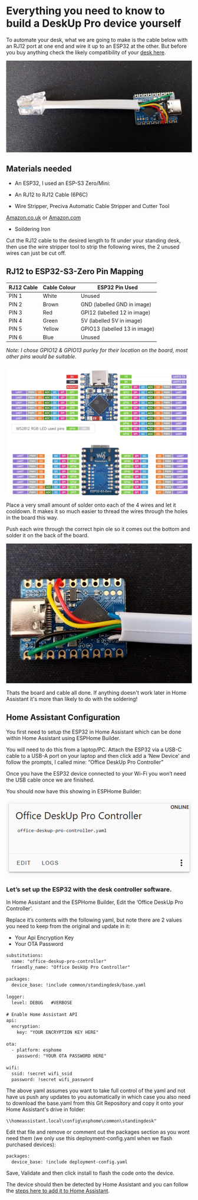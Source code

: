 # Everything you need to know to build a DeskUp Pro device yourself

To automate your desk, what we are going to make is the cable below with an RJ12 port at one end and wire it up to an ESP32 at the other.  But before you buy anything check the likely compatibility of your [desk here](/docs/compatibility.md).


![](images/diy-board-and-cable-nocase.JPG)


## Materials needed
- An ESP32, I used an ESP-S3 Zero/Mini:

- An RJ12 to RJ12 Cable (6P6C)

- Wire Stripper, Preciva Automatic Cable Stripper and Cutter Tool

[Amazon.co.uk](https://amzn.to/3FbW10A) or [Amazon.com](https://amzn.to/4iwLz20)

- Soildering Iron


Cut the RJ12 cable to the desired length to fit under your standing desk, then use the wire stripper tool to strip the following wires, the 2 unused wires can just be cut off.


## RJ12 to ESP32-S3-Zero Pin Mapping

| RJ12 Cable | Cable Colour | ESP32 Pin Used |
| ---------- | ------------ | -------------- |
| PIN 1 | White | Unused |
| PIN 2 | Brown | GND (labelled GND in image) |
| PIN 3 | Red   | GPI12 (labelled 12 in image) |
| PIN 4 | Green | 5V (labelled 5V in image) |
| PIN 5 | Yellow| GPIO13 (labelled 13 in image) |
| PIN 6 | Blue  | Unused |

_Note: I chose GPIO12 & GPIO13 purley for their location on the board, most other pins would be suitable._

![](images/esp32-s3-zero-pinlayout.png)

Place a very small amount of solder onto each of the 4 wires and let it cooldown.  It makes it so much easier to thread the wires through the holes in the board this way.

Push each wire through the correct hpin ole so it comes out the bottom and solder it on the back of the board.

![](images/diy-board-closeup.jpg)

Thats the board and cable all done.  If anything doesn't work later in Home Assistant it's more than likely to do with the soldering!


## Home Assistant Configuration
You first need to setup the ESP32 in Home Assistant which can be done within Home Assistant using ESPHome Builder.

You will need to do this from a laptop/PC. Attach the ESP32 via a USB-C cable to a USB-A port on your laptop and then click add a ‘New Device’ and follow the prompts, I called mine: “Office DeskUp Pro Controller”

Once you have the ESP32 device connected to your Wi-Fi you won’t need the USB cable once we are finished.

You should now have this showing in ESPHome Builder:

![](images/diy-esphome-device.png)


### Let’s set up the ESP32 with the desk controller software.

In Home Assistant and the ESPHome Builder, Edit the ‘Office DeskUp Pro Controller’. 

Replace it’s contents with the following yaml, but note there are 2 values you need to keep from the original and update in it:

- Your Api Encryption Key
- Your OTA Password

```
substitutions:
  name: "office-deskup-pro-controller"
  friendly_name: "Office DeskUp Pro Controller"

packages:
  device_base: !include common/standingdesk/base.yaml

logger:
  level: DEBUG   #VERBOSE

# Enable Home Assistant API
api:
  encryption:
    key: "YOUR ENCRYPTION KEY HERE"

ota:
  - platform: esphome
    password: "YOUR OTA PASSWORD HERE"

wifi:
  ssid: !secret wifi_ssid
  password: !secret wifi_password
```

The above yaml assumes you want to take full control of the yaml and not have us push any updates to you automatically in which case you also need to download the base.yaml from this Git Repository and copy it onto your Home Assistant's drive in folder: 

```
\\homeassistant.local\config\esphome\common\standingdesk"
```

Edit that file and remove or comment out the packages section as you wont need them (we only use this deployment-config.yaml when we flash purchased devices):

```
packages:
  device_base: !include deployment-config.yaml
```

Save, Validate and then click install to flash the code onto the device.

The device should then be detected by Home Assistant and you can follow the [steps here to add it to Home Assistant](/docs/setup/add-to-home-assistant.md).

